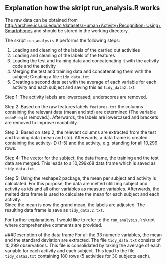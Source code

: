 ## Explanation how the skript run_analysis.R works

The raw data can be obtained from http://archive.ics.uci.edu/ml/datasets/Human+Activity+Recognition+Using+Smartphones and should be stored in the working directory.

The skript ``run_analysis.R`` performs the following steps: 

1. Loading and cleaning of the labels of the carried out activities
2. Loading and cleaning of the labels of the features
3. Loading the test and training data and concatenating it with the activity code and the activity 
4. Merging the test and training data and concatenating them with the subject; Creating a file ``tidy_data.txt``
5. Creating a second data set with the average of each variable for each activity and each subject and saving this as ``tidy_data2.txt``

Step 1: The activity labels are lowercased; underscores are removed.

Step 2: Based on the raw features labels ``features.txt`` the columns containing the relevant data (mean and std) are determined (The variable ``meanFreq`` is removed.). Afterwards, the labels are lowercased and brackets are removed to improve readability.

Step 3: Based on step 2, the relevant columns are extracted from the test and training data (mean and std).  Afterwards, a data frame is created containing the activity-ID (1-5) and the activity, e.g. standing for all 10,299 rows. 

Step 4: The vector for the subject, the data frame, the training and the test data are merged. This leads to a 10,299x68 data frame which is saved as ``tidy_data.txt``. 

Step 5: Using the reshape2 package, the mean per subject and activity is calculated. For this purpose, the data are melted utilizing subject and activity as ids and all other variables as measure variables. Afterwards, the melted data frame is used to calculate the mean for each subject and each activity.   
Since the mean is now the grand mean, the labels are adjusted. The resulting data frame is save as ``tidy_data.2.txt``. 

For further explanations, I would like to refer to the ``run_analysis.R`` skript where comprehensive comments are provided.

###Description of the data frame
For all the 33 numeric variables, the mean and the standard deviation are extracted. The file ``tidy_data.txt`` consists of 10,299 observations. This file is consolidated by taking the average of each variable for each activity and each subject. This lead to the file ``tidy_data2.txt`` containing 180 rows (5 activities for 30 subjects each).
